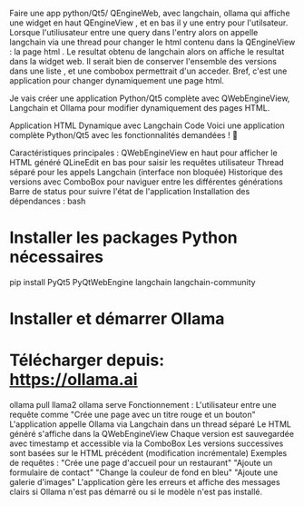 Faire une app python/Qt5/ QEngineWeb, avec langchain, ollama qui affiche une widget en haut QEngineView , et en bas il y une entry pour l'utilsateur. Lorsque l'utiliusateur entre une query dans l'entry alors on appelle langchain via une thread pour changer le html contenu dans la QEngineView : la page html . Le resultat obtenu de langchain alors on affiche le resultat dans la widget web. Il serait bien de conserver l'ensemble des versions dans une liste , et une combobox permettrait d'un acceder.  Bref, c'est une application pour changer dynamiquement une page html.

Je vais créer une application Python/Qt5 complète avec QWebEngineView, Langchain et Ollama pour modifier dynamiquement des pages HTML.

Application HTML Dynamique avec Langchain
Code 
Voici une application complète Python/Qt5 avec les fonctionnalités demandées ! 🚀

Caractéristiques principales :
QWebEngineView en haut pour afficher le HTML généré
QLineEdit en bas pour saisir les requêtes utilisateur
Thread séparé pour les appels Langchain (interface non bloquée)
Historique des versions avec ComboBox pour naviguer entre les différentes générations
Barre de status pour suivre l'état de l'application
Installation des dépendances :
bash
# Installer les packages Python nécessaires
pip install PyQt5 PyQtWebEngine langchain langchain-community

# Installer et démarrer Ollama
# Télécharger depuis: https://ollama.ai
ollama pull llama2
ollama serve
Fonctionnement :
L'utilisateur entre une requête comme "Crée une page avec un titre rouge et un bouton"
L'application appelle Ollama via Langchain dans un thread séparé
Le HTML généré s'affiche dans la QWebEngineView
Chaque version est sauvegardée avec timestamp et accessible via la ComboBox
Les versions successives sont basées sur le HTML précédent (modification incrémentale)
Exemples de requêtes :
"Crée une page d'accueil pour un restaurant"
"Ajoute un formulaire de contact"
"Change la couleur de fond en bleu"
"Ajoute une galerie d'images"
L'application gère les erreurs et affiche des messages clairs si Ollama n'est pas démarré ou si le modèle n'est pas installé.
